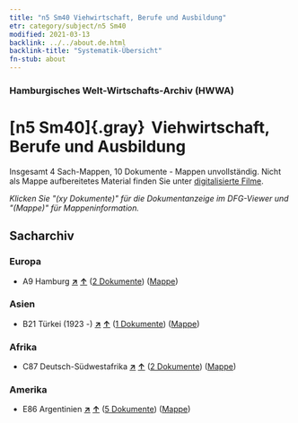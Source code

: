 ```yaml
---
title: "n5 Sm40 Viehwirtschaft, Berufe und Ausbildung"
etr: category/subject/n5 Sm40
modified: 2021-03-13
backlink: ../../about.de.html
backlink-title: "Systematik-Übersicht"
fn-stub: about
---
```


### Hamburgisches Welt-Wirtschafts-Archiv (HWWA)
# [n5 Sm40]{.gray}&#8201; Viehwirtschaft, Berufe und Ausbildung&#160; 




Insgesamt 4 Sach-Mappen, 10 Dokumente - Mappen unvollständig.
Nicht als Mappe aufbereitetes Material finden Sie unter [digitalisierte Filme](/film/h1_sh).

_Klicken Sie "(xy Dokumente)" für die Dokumentanzeige im DFG-Viewer und "(Mappe)" für Mappeninformation._

## Sacharchiv




### Europa

- A9 Hamburg [**&nearr;**](../../../geo/i/140905/about.de.html "Hamburg (alle Mappen)") [**&uarr;**](../../../geo/about.de.html#A9 "Ländersystematik") (<a href="https://pm20.zbw.eu/dfgview/sh/140905,182066" title="über: Hamburg : Viehwirtschaft, Berufe und Ausbildung" target="_blank">2 Dokumente</a>) ([Mappe](../../../../folder/sh/1409xx/140905/1820xx/182066/about.de.html))

### Asien

- B21 Türkei (1923 -) [**&nearr;**](../../../geo/i/141111/about.de.html "Türkei (1923 -) (alle Mappen)") [**&uarr;**](../../../geo/about.de.html#B21 "Ländersystematik") (<a href="https://pm20.zbw.eu/dfgview/sh/141111,182066" title="über: Türkei (1923 -) : Viehwirtschaft, Berufe und Ausbildung" target="_blank">1 Dokumente</a>) ([Mappe](../../../../folder/sh/1411xx/141111/1820xx/182066/about.de.html))

### Afrika

- C87 Deutsch-Südwestafrika [**&nearr;**](../../../geo/i/141450/about.de.html "Deutsch-Südwestafrika (alle Mappen)") [**&uarr;**](../../../geo/about.de.html#C87 "Ländersystematik") (<a href="https://pm20.zbw.eu/dfgview/sh/141450,182066" title="über: Deutsch-Südwestafrika : Viehwirtschaft, Berufe und Ausbildung" target="_blank">2 Dokumente</a>) ([Mappe](../../../../folder/sh/1414xx/141450/1820xx/182066/about.de.html))

### Amerika

- E86 Argentinien [**&nearr;**](../../../geo/i/141692/about.de.html "Argentinien (alle Mappen)") [**&uarr;**](../../../geo/about.de.html#E86 "Ländersystematik") (<a href="https://pm20.zbw.eu/dfgview/sh/141692,182066" title="über: Argentinien : Viehwirtschaft, Berufe und Ausbildung" target="_blank">5 Dokumente</a>) ([Mappe](../../../../folder/sh/1416xx/141692/1820xx/182066/about.de.html))



